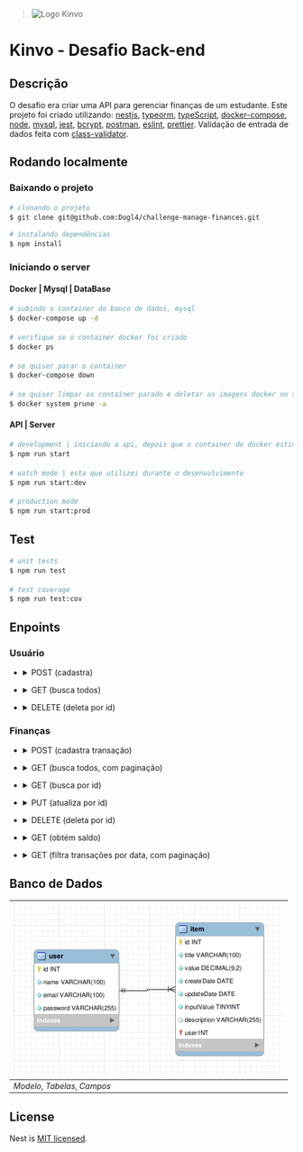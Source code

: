 
> ![Logo Kinvo](https://github.com/cbfranca/kinvo-front-end-test/blob/master/logo.svg)


# Kinvo - Desafio Back-end

## Descrição

O desafio era criar uma API para gerenciar finanças de um estudante. Este projeto foi criado utilizando: [nestjs](https://docs.nestjs.com/#alternatives "doc nestjs"), [typeorm](https://typeorm.io/ "doc typeorm"), [typeScript](https://www.typescriptlang.org/ "doc typescript"), [docker-compose](https://docs.docker.com/compose/overview/ "doc docker-compose"), [node](https://nodejs.org/en/ "doc node"), [mysql](https://www.mysql.com/ "doc mysql"), [jest](https://jestjs.io/ "doc jest"), [bcrypt](https://www.npmjs.com/package/bcrypt "doc bcrypt"), [postman](https://www.postman.com/ "doc postman"), [eslint](https://eslint.org/ "doc eslint"), [prettier](https://prettier.io/ "doc prettier"). Validação de entrada de dados feita com [class-validator](https://www.npmjs.com/package/class-validator "docs class-validator").

## Rodando localmente

### Baixando o projeto

```bash
# clonando o projeto
$ git clone git@github.com:Dogl4/challenge-manage-finances.git
```

```bash
# instalando dependências
$ npm install
```

### Iniciando o server

#### Docker | Mysql | DataBase

```bash
# subindo o container do banco de dados, mysql
$ docker-compose up -d

# verifique se o container docker foi criado
$ docker ps

# se quiser parar o container
$ docker-compose down

# se quiser limpar os container parado e deletar as imagens docker no seu pc
$ docker system prune -a
```

#### API | Server

```bash
# development | iniciando a api, depois que o container do docker estiver ativo
$ npm run start

# watch mode | esta que utilizei durante o desenvolvimento
$ npm run start:dev

# production mode
$ npm run start:prod
```

## Test

```bash
# unit tests
$ npm run test

# test coverage
$ npm run test:cov
```

## Enpoints

### Usuário

- <details>
      <summary>POST (cadastra)</summary>

  - Url:
     - `/user`
     - Exemplo: `http://localhost:3000/user`

  - Request:
    - Body

        ```json
        {
            "name": "Dogl4",
            "email": "doougllas@kinvo.com",
            "password": "123456"
        }
        ```

  - Response: 
    - Status: `201 Created`
    - Body

      ```json
      {
          "message": "User created successfully"
      }
      ```

</details>

- <details>
      <summary>GET (busca todos)</summary>

  - Url:
     - `/user`
     - Exemplo: `http://localhost:3000/user`

  - Response: 
    - Status: `200 OK`
    - Body

      ```json
      [
          {
              "id": 1,
              "name": "Dogl4",
              "email": "dogla@email.com",
              "password": "$2b$08$xO6ttGh0dmnBjDtIwR7gguETGOEACwquyE.RhzvP.E32zzy5FxEEO"
          }
      ]
      ```

</details>

- <details>
      <summary>DELETE (deleta por id)</summary>

  - Url:
    - `/user/:id`
    - Exemplo: `http://localhost:3000/user/1`

  - Response: 
    - Status: `204 No Content`

</details>

### Finanças

- <details>
      <summary>POST (cadastra transação)</summary>

  - Nota: somente cria se o campo `user` estiver um id de usuário for valido no banco de dados, então tem que cadastrar um usuário primeiro e obter o id dele para criar o item(transação). O campo `inputValue` é um booleano, se for true é uma transação de entrada, se for false é uma transação de saída.

  - Url:
     - `/item`
     - Exemplo: `http://localhost:3000/item`

  - Request:
    - Body

        ```json
        {
            "title": "Salário",
            "value": 3000.1,
            "inputValue": true,
            "user": 1
        }
        ```

  - Response: 
    - Status: `201 Created`
    - Body

      ```json
      {
          "createdDate": "2022-07-10T05:03:45.344Z",
          "title": "Salário",
          "value": "3000.1",
          "inputValue": true,
          "user": 1,
          "updatedDate": null,
          "id": 8,
          "description": ""
      }
      ```

</details>

- <details>
      <summary>GET (busca todos, com paginação)</summary>

  - Nota: page e limit é opcional, onde page é a página e limit é o limite de itens por página. O padrão é page 1 e limit 10, se não informar page ou limit.

  - Url:
     - `/item` ou `/item?&page=page&limit=limit`
     - Exemplo: `http://localhost:3000/item`
     - Exemplo: `http://localhost:3000/item?&page=1&limit=200`

  - Response: 
    - Status: `200 OK`
    - Body

      ```json
      {
          "infoPage": {
              "totalPage": 1,
              "currentPage": 1,
              "totalItems": 1,
              "itemsPerPage": 10
          },
          "data": [
              {
                  "id": 8,
                  "title": "Salário",
                  "value": "3000.1",
                  "createdDate": "2022-07-10 05:03:45.344",
                  "updatedDate": null,
                  "inputValue": true,
                  "description": ""
              }
          ]
      }
      ```

</details>

- <details>
      <summary>GET (busca por id)</summary>

  - Url:
    - `/item/:id`
    - Exemplo: `http://localhost:3000/item/1`

  - Response: 
    - Status: `200 OK`
    - Body

      ```json
      {
          "infoPage": {
              "totalPage": 1,
              "currentPage": 1,
              "totalItems": 1,
              "itemsPerPage": 10
          },
          "data": [
              {
                  "id": 1,
                  "title": "Salário",
                  "value": "3000.1",
                  "createdDate": "2022-07-10 05:03:45.344",
                  "updatedDate": null,
                  "inputValue": true,
                  "description": ""
              }
          ]
      }
      ```

</details>

- <details>
      <summary>PUT (atualiza por id)</summary>

  - Url:
    - `/item/:id`
    - Exemplo: `http://localhost:3000/item/1`

  - Request:
    - Params, exemplo: `/item/1`
    - Body

        ```json
        {
            "title": "Comida",
            "value": 20.05,
            "inputValue": false,
            "user": 1
        }
        ```

  - Response: 
    - Status: `202 Accepted`
    - Body

      ```json
        {
            "id": 1,
            "title": "Comida",
            "value": "20.05",
            "createdDate": "2022-07-10 05:28:11.485",
            "updatedDate": "2022-07-10 05:29:19.876",
            "inputValue": false,
            "description": ""
        }
      ```

</details>

- <details>
      <summary>DELETE (deleta por id)</summary>

  - Url:
    - `/item/:id`
    - Exemplo: `http://localhost:3000/item/1`

  - Request:
    - Params, exemplo: `/item/1`

  - Response: 
    - Status: `204 No Content`

</details>

- <details>
      <summary>GET (obtém saldo)</summary>

  - Url:
    - `/item/balance`
    - Exemplo: `http://localhost:3000/item/balance`

  - Response: 
    - Status: `200 OK`
    - Body

      ```json
      {
          "balance": 0
      }
      ```

      ```json
      {
          "balance": 3000.1
      }
      ```

</details>

- <details>
      <summary>GET (filtra transações por data, com paginação)</summary>

  - Nota: page e limit é opcional, onde page é a página e limit é o limite de itens por página. O padrão é page 1 e limit 10, se não informar page ou limit.

  - Url:
    - `/item/filterByDate/:dateInit/to/:dateEnd` ou `/item/filterByDate/:dateInit/to/:dateEnd?&page=page&limit=limit`
    - Exemplo: `http://localhost:3000/item/filterByDate/2020-07-10/to/2020-07-10`
    - Exemplo: `http://localhost:3000/item/filterByDate/2020-07-10/to/2020-07-10?&page=1&limit=200`

  - Response:
    - Status: `202 Accepted`
    - Body

      ```json
      {
          "infoPage": {
              "totalPage": 1,
              "currentPage": 1,
              "totalItems": 5,
              "itemsPerPage": 200
          },
          "data": [
              {
                  "id": 6,
                  "title": "Salário",
                  "value": "3000.1",
                  "createdDate": "2022-07-10 05:42:56.588",
                  "updatedDate": null,
                  "inputValue": true,
                  "description": ""
              },
              {
                  "id": 7,
                  "title": "Salário",
                  "value": "3000.1",
                  "createdDate": "2022-07-10 05:42:57.163",
                  "updatedDate": null,
                  "inputValue": true,
                  "description": ""
              },
              {
                  "id": 8,
                  "title": "Salário",
                  "value": "3000.1",
                  "createdDate": "2022-07-10 05:42:57.673",
                  "updatedDate": null,
                  "inputValue": true,
                  "description": ""
              },
              {
                  "id": 9,
                  "title": "Salário",
                  "value": "3000.1",
                  "createdDate": "2022-07-10 05:42:59.691",
                  "updatedDate": null,
                  "inputValue": true,
                  "description": ""
              },
              {
                  "id": 10,
                  "title": "Salário",
                  "value": "3000.1",
                  "createdDate": "2022-07-10 05:43:00.472",
                  "updatedDate": null,
                  "inputValue": true,
                  "description": ""
              }
          ]
      }
      ```

</details>

## Banco de Dados

| ![Banco de Dados](./image/database.png) |
|-----------------------------------------|
| _Modelo_,  _Tabelas_,  _Campos_         |
## License

  Nest is [MIT licensed](https://github.com/nestjs/nest/blob/master/LICENSE).
